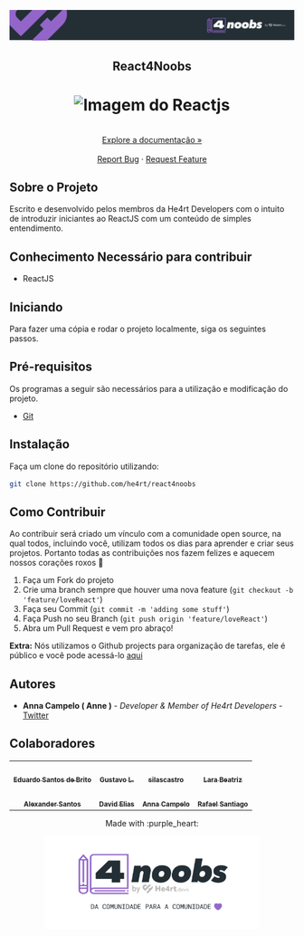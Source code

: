 <p align="center">
  <a href="https://github.com/he4rt/4noobs" target="_blank">
    <img src="./assets/global/header-4noobs.svg">
  </a>
</p>

<p align="center">
  <h2 align="center">React4Noobs</h2>

  <h1 align="center">
  <img src="./assets/logo.png" alt="Imagem do Reactjs" width="220">
</h1>
  
  <p align="center">
    <br />
    <a href="./docs/README.md">Explore a documentação »</a>
    <br />
    <br />
    <a href="https://github.com/he4rt/react4noobs/issues">Report Bug</a>
    ·
    <a href="https://github.com/he4rt/react4noobs/issues">Request Feature</a>
  </p>
</p>

## Sobre o Projeto
<p align="left">
    Escrito e desenvolvido pelos membros da <bold>He4rt Developers</bold> com o intuito de introduzir iniciantes ao <bold>ReactJS</bold> com um conteúdo de simples entendimento.
</p>

## Conhecimento Necessário para contribuir

- ReactJS

## Iniciando

Para fazer uma cópia e rodar o projeto localmente, siga os seguintes passos.

## Pré-requisitos

Os programas a seguir são necessários para a utilização e modificação do projeto.

- [Git](https://git-scm.com/)

## Instalação

Faça um clone do repositório utilizando:
```sh
git clone https://github.com/he4rt/react4noobs
```

## Como Contribuir

Ao contribuir será criado um vínculo com a comunidade open source, na qual todos, incluindo você, utilizam todos os dias para aprender e criar seus projetos. Portanto todas as contribuições nos fazem felizes e aquecem nossos corações roxos :purple_heart:

1. Faça um Fork do projeto
2. Crie uma branch sempre que houver uma nova feature (```git checkout -b 'feature/loveReact'```)
3. Faça seu Commit (```git commit -m 'adding some stuff'```)
4. Faça Push no seu Branch (```git push origin 'feature/loveReact'```)
5. Abra um Pull Request e vem pro abraço!

**Extra:** Nós utilizamos o Github projects para organização de tarefas, ele é público e você pode acessá-lo [aqui](https://github.com/he4rt/react4noobs/projects/1)

## Autores

- **Anna Campelo ( Anne )** - _Developer & Member of He4rt Developers_  - [Twitter](https://twitter.com/Annerland)

## Colaboradores

<table>
  <tr>
    <td align="center"><a href="https://github.com/EduSantosBrito"><img style="border-radius: 50%;" src="https://avatars2.githubusercontent.com/u/19692650?s=400&u=6df003106c1ae65a986be0aed7eaad2ba31c5251&v=4" width="100px;" alt=""/><br /><sub><b>Eduardo Santos de Brito</b></sub></a><br />
    <td align="center"><a href="https://github.com/freazesss"><img style="border-radius: 50%;" src="https://avatars2.githubusercontent.com/u/60306241?s=400&u=dec5786b6b44d19ecd210f401410973586d242f5&v=4" width="100px;" alt=""/><br /><sub><b>Gustavo L.</b></sub></a><br />
    <td align="center"><a href="https://github.com/silascastro"><img style="border-radius: 50%;" src="https://avatars2.githubusercontent.com/u/26778367?s=400&u=6c6b8428e5e058e8e430cbff42a545f5452e49da&v=4" width="100px;" alt=""/><br /><sub><b>silascastro</b></sub></a><br />
    <td align="center"><a href="https://github.com/larabeatrizms"><img style="border-radius: 50%;" src="https://avatars1.githubusercontent.com/u/31808723?s=400&u=b179273fc0eed3ee84909480985413c513a6ee81&v=4" width="100px;" alt=""/><br /><sub><b>Lara Beatriz</b></sub></a><br />
  </tr>
  <tr>
    <td align="center"><a href="https://github.com/Ronkiro"><img style="border-radius: 50%;" src="https://avatars1.githubusercontent.com/u/27526023?s=400&u=b2770e41eccb042aeb5e0bdaa3b26f7bb2cbb4b8&v=4" width="100px;" alt=""/><br /><sub><b>Alexander Santos</b></sub></a><br />
    <td align="center"><a href="https://github.com/DavidEliass"><img style="border-radius: 50%;" src="https://avatars0.githubusercontent.com/u/32375682?s=400&u=4d975e446d9209ef9565a57a604b34e2329ddd62&v=4" width="100px;" alt=""/><br /><sub><b>David Elias</b></sub></a><br />
    <td align="center"><a href="https://github.com/AnnaCampelo"><img style="border-radius: 50%;" src="https://avatars1.githubusercontent.com/u/39065579?s=460&u=dd694563a239724a6cea6fcf3249540c3e1c645b&v=4" width="100px;" alt=""/><br /><sub><b>Anna Campelo</b></sub></a><br />
    <td align="center"><a href="https://github.com/Santiael"><img style="border-radius: 50%;" src="https://avatars1.githubusercontent.com/u/48307951?s=400&u=94528ed6e7b6d9945ef17e44722e2e27862d7fe6&v=4" width="100px;" alt=""/><br /><sub><b>Rafael Santiago</b></sub></a><br />
  </tr>
</table>

<p align="center">Made with :purple_heart:</p>

<p align="center">
  <a href="https://github.com/he4rt/4noobs" target="_blank">
    <img src="./assets/global/footer-4noobs.svg" width="380">
  </a>
</p>